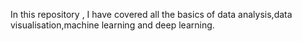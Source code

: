 In this repository , I have covered all the basics of data analysis,data visualisation,machine learning and deep learning.
